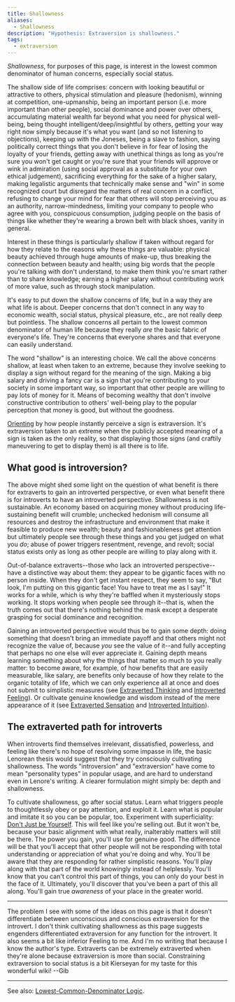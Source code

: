 ```yaml
---
title: Shallowness
aliases:
  - Shallowness
description: "Hypothesis: Extraversion is shallowness."
tags:
  - extraversion
---
```

_Shallowness_, for purposes of this page, is interest in the lowest common denominator of human concerns, especially social status.

The shallow side of life comprises: concern with looking beautiful or attractive to others, physical stimulation and pleasure (hedonism), winning at competition, one-upmanship, being an important person (i.e. more important than other people), social dominance and power over others, accumulating material wealth far beyond what you need for physical well-being, being thought intelligent/deep/insightful by others, getting your way right now simply because it's what you want (and so not listening to objections), keeping up with the Joneses, being a slave to fashion, saying politically correct things that you don't believe in for fear of losing the loyalty of your friends, getting away with unethical things as long as you're sure you won't get caught or you're sure that your friends will approve or wink in admiration (using social approval as a substitute for your own ethical judgement), sacrificing everything for the sake of a higher salary, making legalistic arguments that technically make sense and "win" in some recognized court but disregard the matters of real concern in a conflict, refusing to change your mind for fear that others will stop perceiving you as an authority, narrow-mindedness, limiting your company to people who agree with you, conspicuous consumption, judging people on the basis of things like whether they're wearing a brown belt with black shoes, vanity in general.

Interest in these things is particularly shallow if taken without regard for how they relate to the reasons why these things are valuable: physical beauty achieved through huge amounts of make-up, thus breaking the connection between beauty and health; using big words that the people you're talking with don't understand, to make them think you're smart rather than to share knowledge; earning a higher salary without contributing work of more value, such as through stock manipulation.

It's easy to put down the shallow concerns of life, but in a way they are what life is about. Deeper concerns that don't connect in any way to economic wealth, social status, physical pleasure, etc., are not really deep but pointless. The shallow concerns all pertain to the lowest common denominator of human life because they really _are_ the basic fabric of everyone's life. They're concerns that everyone shares and that everyone can easily understand.

The word "shallow" is an interesting choice. We call the above concerns shallow, at least when taken to an extreme, because they involve seeking to display a sign without regard for the meaning of the sign. Making a big salary and driving a fancy car is a sign that you're contributing to your society in some important way, so important that other people are willing to pay lots of money for it. Means of becoming wealthy that don't involve constructive contribution to others' well-being play to the popular perception that money is good, but without the goodness.

[Orienting](/wiki/sign-interpretation/orienting) by how people instantly perceive a sign is extraversion. It's extraversion taken to an extreme when the publicly accepted meaning of a sign is taken as the only reality, so that displaying those signs (and craftily maneuvering to get to display them) is all there is to life.

## What good is introversion?

The above might shed some light on the question of what benefit is there for extraverts to gain an introverted perspective, or even what benefit there is for introverts to have an introverted perspective. Shallowness is not sustainable. An economy based on acquiring money without producing life-sustaining benefit will crumble; unchecked hedonism will consume all resources and destroy the infrastructure and environment that make it feasible to produce new wealth; beauty and fashionableness get attention but ultimately people see through these things and you get judged on what you _do_; abuse of power triggers resentment, revenge, and revolt; social status exists only as long as other people are willing to play along with it.

Out-of-balance extraverts--those who lack an introverted perspective--have a distinctive way about them: they appear to be gigantic faces with no person inside. When they don't get instant respect, they seem to say, "But look, I'm putting on this gigantic face! You have to treat me as I say!" It works for a while, which is why they're baffled when it mysteriously stops working. It stops working when people see through it--that is, when the truth comes out that there's nothing behind the mask except a desperate grasping for social dominance and recognition.

Gaining an introverted perspective would thus be to gain some depth: doing something that doesn't bring an immediate payoff and that others might not recognize the value of, because _you_ see the value of it--and fully accepting that perhaps no one else will ever appreciate it. Gaining depth means learning something about why the things that matter so much to you really matter: to become aware, for example, of how benefits that are easily measurable, like salary, are benefits only because of how they relate to the organic totality of life, which we can only experience all at once and does not submit to simplistic measures (see [Extraverted Thinking](/wiki/function-attitude/attitudes/extraverted-thinking) and [Introverted Feeling](/wiki/function-attitude/attitudes/introverted-feeling)). Or cultivate genuine knowledge and wisdom instead of the mere appearance of it (see [Extraverted Sensation](/wiki/function-attitude/attitudes/extraverted-sensing) and [Introverted Intuition](/wiki/function-attitude/attitudes/introverted-intuition)).

## The extraverted path for introverts

When introverts find themselves irrelevant, dissatisfied, powerless, and feeling like there's no hope of resolving some impasse in life, the basic Lenorean thesis would suggest that they try consciously cultivating shallowness. The words "introversion" and "extraversion" have come to mean "personality types" in popular usage, and are hard to understand even in Lenore's writing. A clearer formulation might simply be: depth and shallowness.

To cultivate shallowness, go after social status. Learn what triggers people to thoughtlessly obey or pay attention, and exploit it. Learn what is popular and imitate it so you can be popular, too. Experiment with superficiality: [Don't Just be Yourself](/wiki/dont-just-be-yourself). This will feel like you're selling out. But it won't be, because your basic alignment with what really, inalterably matters will still be there. The power you gain, you'll use for genuine good. The difference will be that you'll accept that other people will not be responding with total understanding or appreciation of what you're doing and why. You'll be aware that they are responding for rather simplistic reasons. You'll play along with that part of the world knowingly instead of helplessly. You'll know that you can't control this part of things, you can only do your best in the face of it. Ultimately, you'll discover that you've been a part of this all along. You'll gain true _awareness_ of your place in the greater world.

---

The problem I see with some of the ideas on this page is that it doesn't differentiate between unconscious and conscious extraversion for the introvert. I don't think cultivating shallowness as this page suggests engenders differentiated extraversion for any function for the introvert. It also seems a bit like inferior Feeling to me. And I'm no writing that because I know the author's type. Extraverts can be extremely extraverted when they're alone because extraversion is more than social. Constraining extraversion to social status is a bit Kierseyan for my taste for this wonderful wiki! --Gib

---

See also: [Lowest-Common-Denominator Logic](/wiki/lowest-common-denominator-logic).
